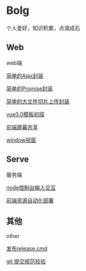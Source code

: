 # Bolg

个人爱好，知识积累，点滴成石

## Web

web端

[简单的Ajax封装](./web/Ajax/index.md)

[简单的Promise封装](web/Promise/PromiseClass.ts)

[简单的大文件切片上传封装](web/Upload/Upload.vue)

[vue3.0模板初探](https://github.com/zys8119/vuit/tree/master/v3Template)

[前端屏幕共享](web/screenSharing/index.vue)

[window视窗](web/window/index.vue)



## Serve

服务端

[node控制台输入交互](serve/node/input.md)

[前端资源自动化部署](serve/node/buildServe.js)

## 其他

other

[发布release.cmd](./other/发布release.cmd)

[git 提交规范校验](./other/HooksCommitMsg.js)